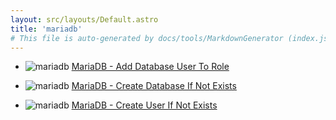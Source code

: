 ```yaml
---
layout: src/layouts/Default.astro
title: 'mariadb'
# This file is auto-generated by docs/tools/MarkdownGenerator (index.js)
---
```


<ul>

<li>

![mariadb](https://i.octopus.com/library/step-templates/mariadb.png) [MariaDB - Add Database User To Role](/mariadb/mariadb-add-database-user-to-role/)

</li>
        
<li>

![mariadb](https://i.octopus.com/library/step-templates/mariadb.png) [MariaDB - Create Database If Not Exists](/mariadb/mariadb-create-database-if-not-exists/)

</li>
        
<li>

![mariadb](https://i.octopus.com/library/step-templates/mariadb.png) [MariaDB - Create User If Not Exists](/mariadb/mariadb-create-user-if-not-exists/)

</li>
        
</ul>
